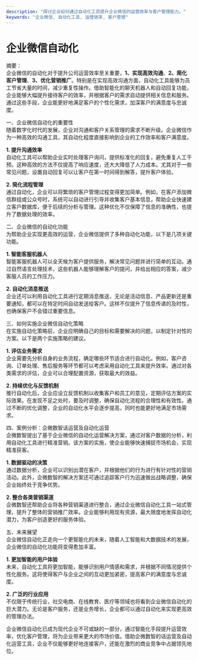 ```yaml
---
description: "探讨企业如何通过自动化工具提升企业微信的运营效率与客户管理能力。"
keywords: "企业微信, 自动化工具, 运营效率, 客户管理"
---
```

# 企业微信自动化

摘要：  
企业微信的自动化对于提升公司运营效率至关重要，**1、实现高效沟通**、**2、简化客户管理**、**3、优化营销推广**。特别是在实现高效沟通方面，自动化工具能够为员工节省大量的时间，减少重复性操作。借助智能化的聊天机器人和自动回复功能，企业能够大幅提升接待客户的效率，并根据客户的需求自动提供相关信息和服务。通过这些手段，企业能更好地满足客户的个性化需求，加深客户的满意度与忠诚度。

一、企业微信自动化的重要性  
随着数字化时代的发展，企业对沟通和客户关系管理的需求不断升级。企业微信作为一种高效的沟通工具，其自动化程度直接影响到企业的工作效率和客户满意度。  

**1. 提升沟通效率**  
自动化工具可以帮助企业实时处理客户询问，提供标准化的回复，避免重复人工干预。这种高效的方法不仅提高了响应速度，还大大降低了人力成本。尤其对于一些常见问题，设置自动回复可以让客户在第一时间得到解答，提升客户体验。  

**2. 简化流程管理**  
通过自动化，企业可以将繁琐的客户管理过程变得更加简单。例如，在客户添加微信群组或公众号时，系统可以自动进行引导并收集客户基本信息，帮助企业快速建立客户数据库，便于后续的分析与管理。这种优化不仅保障了信息的准确性，也提升了数据处理的效率。  

二、企业微信的自动化功能  
为帮助企业实现更高效的运营，企业微信提供了多种自动化功能，以下是几项关键功能。  

**1. 智能客服机器人**  
智能客服机器人可以全天候为客户提供服务，解决常见问题并进行简单的互动。通过自然语言处理技术，这些机器人能够理解客户的提问，并给出相应的答案，减少客服人员的工作压力。  

**2. 自动化消息推送**  
企业还可以利用自动化工具进行定期消息推送，无论是活动信息、产品更新还是重要通知，都可以在特定时间自动发送给客户。这样不仅提升了信息传递的及时性，也确保客户不会错过重要信息。  

三、如何实施企业微信自动化策略  
在实施自动化策略前，企业应明确自己的目标和需要解决的问题，以制定针对性的方案。以下是两个实施策略的建议。  

**1. 评估业务需求**  
企业需要先分析自身的业务流程，确定哪些环节适合进行自动化。例如，客户咨询、订单处理、售后服务等环节都可以考虑采用自动化工具来提升效率。通过对各类需求的评估，企业可以合理配置资源，获取最大的效益。  

**2. 持续优化与反馈机制**  
推行自动化后，企业应设立反馈机制以收集客户和员工的意见，定期评估方案的实际效果。在发现不足之处时，要及时调整，确保自动化流程的合理性和有效性。通过不断的优化调整，企业的自动化水平会逐步提高，同时也能更好地满足市场需求。  

四、案例分析：企微数智话运营及自动化运营  
企微数智提出了基于企业微信的自动化运营解决方案，通过对客户数据的分析，利用自动化工具进行精准营销。该方案的实施，使企业能够快速捕捉市场机会，实现精准获客。  

**1. 数据驱动的决策**  
通过数据分析，企业可以识别出潜在客户，并根据他们的行为进行有针对性的营销活动。此外，企微数智的解决方案还可通过追踪客户行为迅速做出战略调整，确保企业始终处于竞争优势。  

**2. 整合各类营销渠道**  
企微数智还帮助企业将各种营销渠道进行整合，通过企业微信自动化工具一站式管理，提升了整体的营销推广效率。企业能够利用现有资源，最大限度地发挥自动化潜力，为客户创造更好的服务体验。  

五、未来展望  
企业微信自动化正走向一个更智能化的未来，随着人工智能和大数据技术的发展，企业微信的自动化功能将变得愈加丰富。  

**1. 更加智能的用户体验**  
未来，自动化工具将更加智能，能够识别用户情感和需求，并根据不同情况提供个性化服务。这将使得客户与企业之间的互动更加紧密，提高客户的满意度与忠诚度。  

**2. 广泛的行业应用**  
不仅限于传统行业，社交电商、在线教育、医疗等领域也将看到企业微信自动化的巨大潜力。无论是客户服务，还是业务增长，企业都可以通过自动化来实现更高效的管理办法。  

企业微信自动化已成为现代企业不可或缺的一部分，通过智能化手段提升运营效率，优化客户管理，将为企业带来更大的市场价值。借助企微数智的话运营及自动化运营工具，企业不仅能够更好地连接客户，还能在激烈的商业竞争中占据领先地位。
